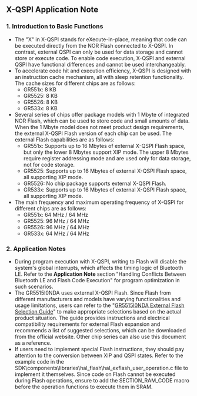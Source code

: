 ## X-QSPI Application Note

### 1. Introduction to Basic Functions
- The "X" in X-QSPI stands for eXecute-in-place, meaning that code can be executed directly from the NOR Flash connected to X-QSPI. In contrast, external QSPI can only be used for data storage and cannot store or execute code. To enable code execution, X-QSPI and external QSPI have functional differences and cannot be used interchangeably.
- To accelerate code hit and execution efficiency, X-QSPI is designed with an instruction cache mechanism, all with sleep retention functionality. The cache sizes for different chips are as follows:
    - GR551x: 8 KB
    - GR5525: 8 KB
    - GR5526: 8 KB
    - GR533x: 8 KB
- Several series of chips offer package models with 1 Mbyte of integrated NOR Flash, which can be used to store code and small amounts of data. When the 1 Mbyte model does not meet product design requirements, the external X-QSPI Flash version of each chip can be used. The external Flash capabilities are as follows:
    - GR551x: Supports up to 16 Mbytes of external X-QSPI Flash space, but only the lower 8 Mbytes support XIP mode. The upper 8 Mbytes require register addressing mode and are used only for data storage, not for code storage.
    - GR5525: Supports up to 16 Mbytes of external X-QSPI Flash space, all supporting XIP mode.
    - GR5526: No chip package supports external X-QSPI Flash.
    - GR533x: Supports up to 16 Mbytes of external X-QSPI Flash space, all supporting XIP mode.
- The main frequency and maximum operating frequency of X-QSPI for different chips are as follows:
    - GR551x: 64 MHz / 64 MHz
    - GR5525: 96 MHz / 64 MHz
    - GR5526: 96 MHz / 64 MHz
    - GR533x: 64 MHz / 64 MHz

### 2. Application Notes
- During program execution with X-QSPI, writing to Flash will disable the system's global interrupts, which affects the timing logic of Bluetooth LE. Refer to the **Application Note** section "Handling Conflicts Between Bluetooth LE and Flash Code Execution" for program optimization in such scenarios.
- The GR5515I0NDA uses external X-QSPI Flash. Since Flash from different manufacturers and models have varying functionalities and usage limitations, users can refer to the "[GR5515I0NDA External Flash Selection Guide](https://docs.goodix.com/zh/online/detail/gr5515_flash_selection_guide/V1.4/44637c95d0d76dcb98bf8080fdd6f8bf)" to make appropriate selections based on the actual product situation. The guide provides instructions and electrical compatibility requirements for external Flash expansion and recommends a list of suggested selections, which can be downloaded from the official website. Other chip series can also use this document as a reference.
- If users need to implement special Flash instructions, they should pay attention to the conversion between XIP and QSPI states. Refer to the example code in the SDK\\components\\libraries\\hal_flash\\hal_exflash_user_operation.c file to implement it themselves. Since code on Flash cannot be executed during Flash operations, ensure to add the SECTION_RAM_CODE macro before the operation functions to execute them in SRAM.